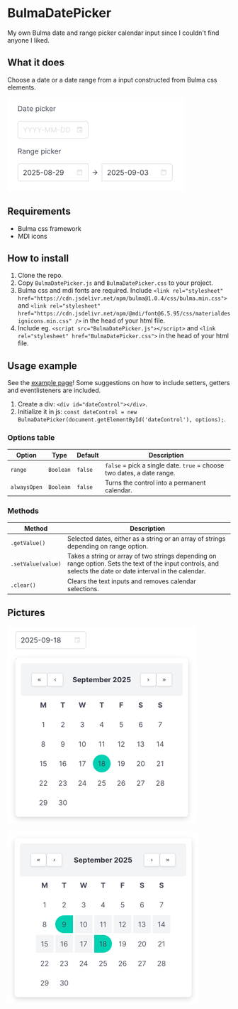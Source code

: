 # BulmaDatePicker
My own Bulma date and range picker calendar input since I couldn't find anyone I liked.


## What it does

Choose a date or a date range from a input constructed from Bulma css elements.

![Date picker with "YYYY-MM-DD" as placeholder text. Range picker with "2025-08-29 - 2025-09-03" as selected range.](img/screenshot1.png)

## Requirements

- Bulma css framework
- MDI icons

## How to install

1. Clone the repo.
2. Copy `BulmaDatePicker.js` and `BulmaDatePicker.css` to your project.
3. Bulma css and mdi fonts are required. Include `<link rel="stylesheet" href="https://cdn.jsdelivr.net/npm/bulma@1.0.4/css/bulma.min.css">` and `<link rel="stylesheet" href="https://cdn.jsdelivr.net/npm/@mdi/font@6.5.95/css/materialdesignicons.min.css" />` in the head of your html file.
4. Include eg. `<script src="BulmaDatePicker.js"></script>` and `<link rel="stylesheet" href="BulmaDatePicker.css">` in the head of your html file.

## Usage example

See the [example page](https://danielmartling.github.io/BulmaDatePicker/)! Some suggestions on how to include setters, getters and eventlisteners are included.

1. Create a div: `<div id="dateControl"></div>`.
2. Initialize it in js: `const dateControl = new BulmaDatePicker(document.getElementById('dateControl'), options);`.

### Options table

| Option       | Type      | Default | Description                                                            |
| ------------ | --------- | ------- | ---------------------------------------------------------------------- |
| `range`      | `Boolean` | `false` | `false` = pick a single date. `true` = choose two dates, a date range. |
| `alwaysOpen` | `Boolean` | `false` | Turns the control into a permanent calendar.                           |

### Methods

| Method            | Description                                                                                                                                                   |
| ----------------- | ------------------------------------------------------------------------------------------------------------------------------------------------------------- |
| `.getValue()`      | Selected dates, either as a string or an array of strings depending on range option.                                                                          |
| `.setValue(value)` | Takes a string or array of two strings depending on range option. Sets the text of the input controls, and selects the date or date interval in the calendar. |
| `.clear()`  | Clears the text inputs and removes calendar selections. |

## Pictures

![Opened date picker with "2025-09-18" selected.](img/screenshot2.png)

![Range picker with a range selected.](img/screenshot3.png)